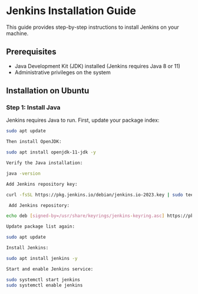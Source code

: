 # Jenkins Installation Guide

This guide provides step-by-step instructions to install Jenkins on your machine.

## Prerequisites

- Java Development Kit (JDK) installed (Jenkins requires Java 8 or 11)
- Administrative privileges on the system

## Installation on Ubuntu

### Step 1: Install Java

Jenkins requires Java to run. First, update your package index:

```sh
sudo apt update

Then install OpenJDK:

sudo apt install openjdk-11-jdk -y

Verify the Java installation:

java -version

Add Jenkins repository key:

curl -fsSL https://pkg.jenkins.io/debian/jenkins.io-2023.key | sudo tee /usr/share/keyrings/jenkins-keyring.asc > /dev/null

 Add Jenkins repository:

echo deb [signed-by=/usr/share/keyrings/jenkins-keyring.asc] https://pkg.jenkins.io/debian-stable binary/ | sudo tee /etc/apt/sources.list.d/jenkins.list > /dev/null

Update package list again:

sudo apt update

Install Jenkins:

sudo apt install jenkins -y

Start and enable Jenkins service:

sudo systemctl start jenkins
sudo systemctl enable jenkins


